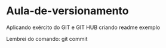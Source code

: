 # Aula-de-versionamento
Aplicando exército do GIT e GIT HUB
criando readme exemplo

Lembrei do comando: git commit